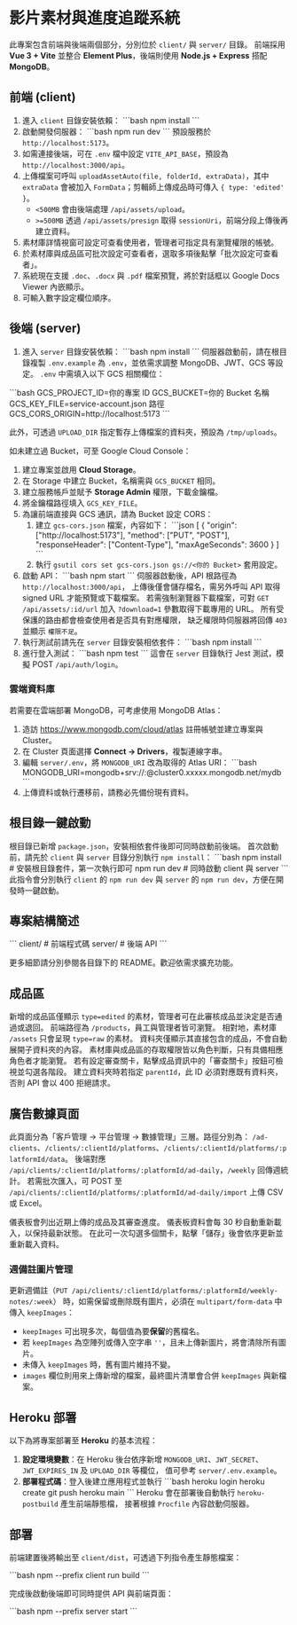 # 影片素材與進度追蹤系統

此專案包含前端與後端兩個部分，分別位於 `client/` 與 `server/` 目錄。
前端採用 **Vue 3 + Vite** 並整合 **Element Plus**，後端則使用 **Node.js + Express** 搭配 **MongoDB**。

## 前端 (client)
1. 進入 `client` 目錄安裝依賴：
   \`\`\`bash
   npm install
   \`\`\`
2. 啟動開發伺服器：
   \`\`\`bash
   npm run dev
   \`\`\`
   預設服務於 `http://localhost:5173`。
3. 如需連接後端，可在 `.env` 檔中設定 `VITE_API_BASE`，預設為 `http://localhost:3000/api`。
4. 上傳檔案可呼叫 `uploadAssetAuto(file, folderId, extraData)`，其中 `extraData`
   會被加入 `FormData`；剪輯師上傳成品時可傳入 `{ type: 'edited' }`。
   - `<500MB` 會由後端處理 `/api/assets/upload`。
   - `>=500MB` 透過 `/api/assets/presign` 取得 `sessionUri`，前端分段上傳後再建立資料。
5. 素材庫詳情視窗可設定可查看使用者，管理者可指定具有瀏覽權限的帳號。
6. 於素材庫與成品區可批次設定可查看者，選取多項後點擊「批次設定可查看者」。
7. 系統現在支援 `.doc`、`.docx` 與 `.pdf` 檔案預覽，將於對話框以 Google Docs Viewer 內嵌顯示。
8. 可輸入數字設定欄位順序。

## 後端 (server)
1. 進入 `server` 目錄安裝依賴：
   \`\`\`bash
   npm install
   \`\`\`
伺服器啟動前，請在根目錄複製 `.env.example` 為 `.env`，並依需求調整 MongoDB、JWT、GCS 等設定。
 `.env` 中需填入以下 GCS 相關欄位：

\`\`\`bash
GCS_PROJECT_ID=你的專案 ID
GCS_BUCKET=你的 Bucket 名稱
GCS_KEY_FILE=service-account.json 路徑
GCS_CORS_ORIGIN=http://localhost:5173
\`\`\`

此外，可透過 `UPLOAD_DIR` 指定暫存上傳檔案的資料夾，預設為 `/tmp/uploads`。

如未建立過 Bucket，可至 Google Cloud Console：
1. 建立專案並啟用 **Cloud Storage**。
2. 在 Storage 中建立 Bucket，名稱需與 `GCS_BUCKET` 相同。
3. 建立服務帳戶並賦予 **Storage Admin** 權限，下載金鑰檔。
4. 將金鑰檔路徑填入 `GCS_KEY_FILE`。
5. 為讓前端直接與 GCS 通訊，請為 Bucket 設定 CORS：
   1. 建立 `gcs-cors.json` 檔案，內容如下：
      \`\`\`json
      [
        {
          "origin": ["http://localhost:5173"],
          "method": ["PUT", "POST"],
          "responseHeader": ["Content-Type"],
          "maxAgeSeconds": 3600
        }
      ]
      \`\`\`
   2. 執行 `gsutil cors set gcs-cors.json gs://<你的 Bucket>` 套用設定。
2. 啟動 API：
   \`\`\`bash
   npm start
   \`\`\`
伺服器啟動後，API 根路徑為 `http://localhost:3000/api`，
上傳後僅會儲存檔名，需另外呼叫 API 取得 signed URL 才能預覽或下載檔案。
若需強制瀏覽器下載檔案，可對 `GET /api/assets/:id/url` 加入 `?download=1`
參數取得下載專用的 URL。
所有受保護的路由都會檢查使用者是否具有對應權限，
缺乏權限時伺服器將回傳 `403` 並顯示 `權限不足`。
3. 執行測試前請先在 `server` 目錄安裝相依套件：
   \`\`\`bash
   npm install
   \`\`\`
4. 進行登入測試：
   \`\`\`bash
   npm test
   \`\`\`
   這會在 `server` 目錄執行 Jest 測試，模擬 POST `/api/auth/login`。

### 雲端資料庫
若需要在雲端部署 MongoDB，可考慮使用 MongoDB Atlas：
1. 造訪 <https://www.mongodb.com/cloud/atlas> 註冊帳號並建立專案與 Cluster。
2. 在 Cluster 頁面選擇 **Connect → Drivers**，複製連線字串。
3. 編輯 `server/.env`，將 `MONGODB_URI` 改為取得的 Atlas URI：
   \`\`\`bash
   MONGODB_URI=mongodb+srv://<user>:<password>@cluster0.xxxxx.mongodb.net/mydb
   \`\`\`
4. 上傳資料或執行遷移前，請務必先備份現有資料。


## 根目錄一鍵啟動
根目錄已新增 `package.json`，安裝相依套件後即可同時啟動前後端。
首次啟動前，請先於 `client` 與 `server` 目錄分別執行 `npm install`：
\`\`\`bash
npm install       # 安裝根目錄套件，第一次執行即可
npm run dev       # 同時啟動 client 與 server
\`\`\`
此指令會分別執行 `client` 的 `npm run dev` 與 `server` 的 `npm run dev`，方便在開發時一鍵啟動。

## 專案結構簡述
\`\`\`
client/  # 前端程式碼
server/  # 後端 API
\`\`\`

更多細節請分別參閱各目錄下的 README。歡迎依需求擴充功能。

## 成品區
新增的成品區僅顯示 `type=edited` 的素材，管理者可在此審核成品並決定是否通過或退回。
前端路徑為 `/products`，員工與管理者皆可瀏覽。
相對地，素材庫 `/assets` 只會呈現 `type=raw` 的素材。
資料夾僅顯示其直接包含的成品，不會自動展開子資料夾的內容。
素材庫與成品區的存取權限皆以角色判斷，只有具備相應角色者才能瀏覽。
若有設定審查關卡，點擊成品資訊中的「審查關卡」按鈕可檢視並勾選各階段。
建立資料夾時若指定 `parentId`，此 ID 必須對應既有資料夾，否則 API 會以 400 拒絕請求。

## 廣告數據頁面

此頁面分為「客戶管理 → 平台管理 → 數據管理」三層。路徑分別為：
`/ad-clients`、`/clients/:clientId/platforms`、`/clients/:clientId/platforms/:platformId/data`。
後端對應 `/api/clients/:clientId/platforms/:platformId/ad-daily`，`/weekly` 回傳週統計。
若需批次匯入，可 POST 至 `/api/clients/:clientId/platforms/:platformId/ad-daily/import` 上傳 CSV 或 Excel。

儀表板會列出近期上傳的成品及其審查進度。
儀表板資料會每 30 秒自動重新載入，以保持最新狀態。
在此可一次勾選多個關卡，點擊「儲存」後會依序更新並重新載入資料。

### 週備註圖片管理

更新週備註（`PUT /api/clients/:clientId/platforms/:platformId/weekly-notes/:week`）
時，如需保留或刪除既有圖片，必須在 `multipart/form-data` 中傳入 `keepImages`：

- `keepImages` 可出現多次，每個值為要**保留**的舊檔名。
- 若 `keepImages` 為空陣列或傳入空字串 `''`，且未上傳新圖片，將會清除所有圖片。
- 未傳入 `keepImages` 時，舊有圖片維持不變。
- `images` 欄位則用來上傳新增的檔案，最終圖片清單會合併 `keepImages` 與新檔案。





## Heroku 部署
以下為將專案部署至 **Heroku** 的基本流程：

1. **設定環境變數**：在 Heroku 後台依序新增
   `MONGODB_URI`、`JWT_SECRET`、`JWT_EXPIRES_IN` 及 `UPLOAD_DIR` 等欄位，
   值可參考 `server/.env.example`。
2. **部署程式碼**：登入後建立應用程式並執行
   \`\`\`bash
   heroku login
   heroku create <app-name>
   git push heroku main
   \`\`\`
   Heroku 會在部署後自動執行 `heroku-postbuild` 產生前端靜態檔，
   接著根據 `Procfile` 內容啟動伺服器。

## 部署
前端建置後將輸出至 `client/dist`，可透過下列指令產生靜態檔案：

\`\`\`bash
npm --prefix client run build
\`\`\`

完成後啟動後端即可同時提供 API 與前端頁面：

\`\`\`bash
npm --prefix server start
\`\`\`
